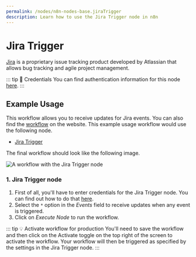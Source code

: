 ```yaml
---
permalink: /nodes/n8n-nodes-base.jiraTrigger
description: Learn how to use the Jira Trigger node in n8n
---
```


# Jira Trigger

[Jira](https://www.atlassian.com/software/jira) is a proprietary issue tracking product developed by Atlassian that allows bug tracking and agile project management.

::: tip 🔑 Credentials
You can find authentication information for this node [here](../../../credentials/Jira/README.md).
:::


## Example Usage

This workflow allows you to receive updates for Jira events. You can also find the [workflow](https://n8n.io/workflows/569) on the website. This example usage workflow would use the following node.
- [Jira Trigger]()

The final workflow should look like the following image.

![A workflow with the Jira Trigger node](./workflow.png)


### 1. Jira Trigger node

1. First of all, you'll have to enter credentials for the Jira Trigger node. You can find out how to do that [here](../../../credentials/Jira/README.md).
2. Select the `*` option in the *Events* field to receive updates when any event is triggered.
3. Click on *Execute Node* to run the workflow.

::: tip 💡 Activate workflow for production
You'll need to save the workflow and then click on the Activate toggle on the top right of the screen to activate the workflow. Your workflow will then be triggered as specified by the settings in the Jira Trigger node.
:::
